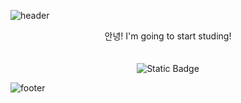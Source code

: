  ![header](https://capsule-render.vercel.app/api?type=waving&color=purple&height=200)

<div align="center">안녕! I'm going to start studing!</div>
</br>
</br>

<div align="center"><img alt="Static Badge" src="https://img.shields.io/badge/Hi%20How's%20it%20going%20dude-purple"></div>

![footer](https://capsule-render.vercel.app/api?type=waving&color=purple&height=200&section=footer)
